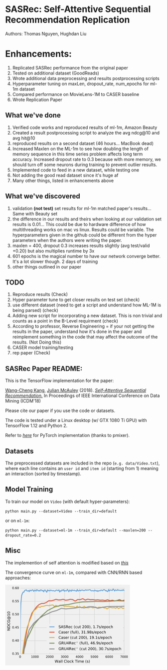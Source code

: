 # SASRec: Self-Attentive Sequential Recommendation Replication 
Authors: Thomas Nguyen, Hughdan Liu

# Enhancements:
1. Replicated SASRec performance from the original paper
2. Tested on additional dataset (GoodReads)
3. Wrote additional data preprocessing and results postprocessing scripts
4. Hyperparameter tuning on maxLen, dropout_rate, num_epochs for ml-1m dataset
5. Compared performance on MovieLens-1M to CASER baseline
6. Wrote Replication Paper

## What we've done
1. Verified code works and reproduced results of ml-1m, Amazon Beauty
2. Created a result postprocessing script to analyze the avg ndcg@10 and avg hit@10
3. reproduced results on a second dataset (46 hours... MacBook dead)
4. Increased Maxlen on the ML-1m to see how doubling the length of memory sequence in 
this time series problem affects long term accuracy. Increased dropout rate to 0.3 because with more memory, we should turn off some neurons during training to prevent outlier results.
5. Implemented code to feed in a new dataset, while testing one
6. Not adding the good read dataset since it's huge af
7. Many other things, listed in enhancements above

## What we've discovered
1. validation **(not test)** set results for ml-1m matched paper's results... Same with Beauty set
2. the difference in our results and theirs when looking at our validation set results is 0.01... This could be due to hardware difference of how multithreading works on mac vs linux. Results could be variable. The hyperparameters given in the github could be different from the hyper parameters when the authors were writing the paper.
3. maxlen = 400, dropout 0.3 increases results slightly (avg test/valid +0.20) but also multiplies runtime by 3x
4. 601 epochs is the magical number to have our network converge better. It's a lot slower though. 2 days of training
5. other things outlined in our paper

## TODO
1. Reproduce results (Check)
2. Hyper parameter tune to get closer results on test set (check)
3. use different dataset (need to get a script and understand how ML-1M is being parsed) (check)
4. Adding new script for incorporating a new dataset. This is non trivial and counts as a point in the B-Level requirment (check)
5. According to professor, Reverse Engineering = if your not getting the results in the paper, understand how it's done in the paper and reimplement something in the code
that may affect the outcome of the results. (Not Doing this)
6. CASER model training/testing 
7. rep paper (Check)



## SASRec Paper README:
This is the TensorFlow implementation for the paper:

[Wang-Cheng Kang](http://kwc-oliver.com), [Julian McAuley](http://cseweb.ucsd.edu/~jmcauley/) (2018). *[Self-Attentive Sequential Recommendation.](https://cseweb.ucsd.edu/~jmcauley/pdfs/icdm18.pdf)* In Proceedings of IEEE International Conference on Data Mining (ICDM'18)

Please cite our paper if you use the code or datasets.

The code is tested under a Linux desktop (w/ GTX 1080 Ti GPU) with TensorFlow 1.12 and Python 2.

Refer to *[here](https://github.com/pmixer/SASRec.pytorch)* for PyTorch implementation (thanks to pmixer).

## Datasets

The preprocessed datasets are included in the repo (`e.g. data/Video.txt`), where each line contains an `user id` and 
`item id` (starting from 1) meaning an interaction (sorted by timestamp).


## Model Training

To train our model on `Video` (with default hyper-parameters): 

```
python main.py --dataset=Video --train_dir=default 
```

or on `ml-1m`:

```
python main.py --dataset=ml-1m --train_dir=default --maxlen=200 --dropout_rate=0.2 
``` 

## Misc

The implemention of self attention is modified based on *[this](https://github.com/Kyubyong/transformer)*

The convergence curve on `ml-1m`, compared with CNN/RNN based approaches:  

<img src="curve.png" width="400">
